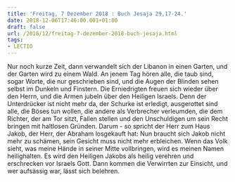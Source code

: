 ```yaml
---
title: 'Freitag, 7 Dezember 2018 : Buch Jesaja 29,17-24.'
date: 2018-12-06T17:46:00.001+01:00
draft: false
url: /2018/12/freitag-7-dezember-2018-buch-jesaja.html
tags: 
- LECTIO
---
```


Nur noch kurze Zeit, dann verwandelt sich der Libanon in einen Garten, und der Garten wird zu einem Wald. An jenem Tag hören alle, die taub sind, sogar Worte, die nur geschrieben sind, und die Augen der Blinden sehen selbst im Dunkeln und Finstern. Die Erniedrigten freuen sich wieder über den Herrn, und die Armen jubeln über den Heiligen Israels. Denn der Unterdrücker ist nicht mehr da, der Schurke ist erledigt, ausgerottet sind alle, die Böses tun wollen, die andere als Verbrecher verleumden, die dem Richter, der am Tor sitzt, Fallen stellen und den Unschuldigen um sein Recht bringen mit haltlosen Gründen. Darum - so spricht der Herr zum Haus Jakob, der Herr, der Abraham losgekauft hat: Nun braucht sich Jakob nicht mehr zu schämen, sein Gesicht muss nicht mehr erbleichen. Wenn das Volk sieht, was meine Hände in seiner Mitte vollbringen, wird es meinen Namen heilighalten. Es wird den Heiligen Jakobs als heilig verehren und erschrecken vor Israels Gott. Dann kommen die Verwirrten zur Einsicht, und wer aufsässig war, lässt sich belehren.